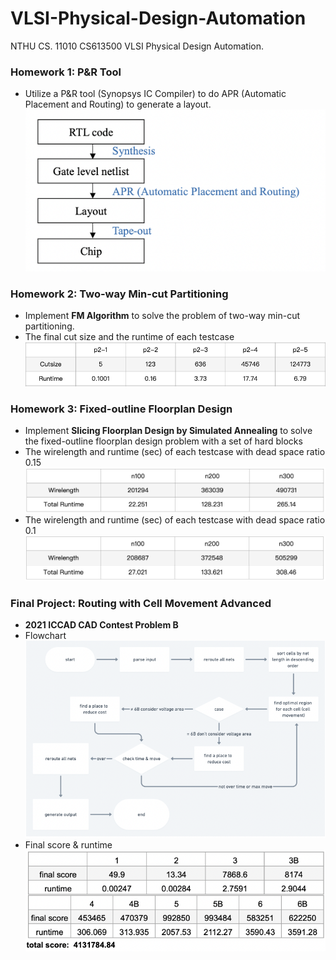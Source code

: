# VLSI-Physical-Design-Automation

NTHU CS. 11010 CS613500 VLSI Physical Design Automation.
<br/>

### Homework 1: P&R Tool
- Utilize a P&R tool (Synopsys IC Compiler) to do APR (Automatic Placement and Routing) to generate a layout.
![](imgs/hw1.png)

### Homework 2: Two-way Min-cut Partitioning
- Implement **FM Algorithm** to solve the problem of two-way min-cut partitioning.
- The final cut size and the runtime of each testcase 
![](imgs/hw2.png)

### Homework 3: Fixed-outline Floorplan Design
- Implement **Slicing Floorplan Design by Simulated Annealing** to solve the fixed-outline floorplan design problem with a set of hard blocks
- The wirelength and runtime (sec) of each testcase with dead space ratio 0.15
![](imgs/hw3-1.png)
- The wirelength and runtime (sec) of each testcase with dead space ratio 0.1
![](imgs/hw3-2.png)

### Final Project: Routing with Cell Movement Advanced
- **2021 ICCAD CAD Contest Problem B**
- Flowchart
![](imgs/final2.png)
- Final score & runtime
![](imgs/final1.png)


